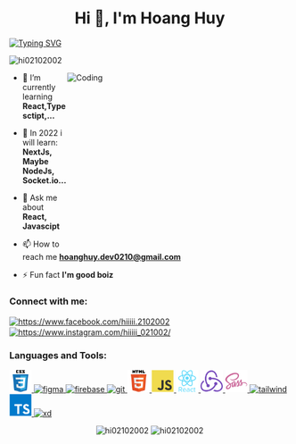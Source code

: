 <h1 align="center">Hi 👋, I'm Hoang Huy</h1>

[![Typing SVG](https://readme-typing-svg.herokuapp.com?color=%23F74A4A&duration=3000&center=true&vCenter=true&multiline=true&width=1035&height=113&lines=I+interested+in+Frontend+developer;I'm+learing+Infomation+Technoglogy+;at+Ho+Chi+Minh+City+University+of+Transport)](https://git.io/typing-svg)

<p align="left"> <img src="https://komarev.com/ghpvc/?username=hi02102002&label=Profile%20views&color=0e75b6&style=flat" alt="hi02102002" /> </p>

<img align="right" alt="Coding" width="400" height='300' src="https://media4.giphy.com/media/MdA16VIoXKKxNE8Stk/giphy.gif?cid=ecf05e477dn2g456vnt4h6pdjen6h87dyyxswk67v6fgzfnr&rid=giphy.gif&ct=g">

- 🌱 I’m currently learning **React,Typesctipt,...**

- 📄 In 2022 i will learn: **NextJs, Maybe NodeJs, Socket.io...**

- 💬 Ask me about **React, Javascipt**

- 📫 How to reach me **hoanghuy.dev0210@gmail.com**

- ⚡ Fun fact **I'm good boiz**

<h3 align="left">Connect with me:</h3>
<p align="left">
<a href="https://fb.com/https://www.facebook.com/hiiiii.2102002" target="blank"><img align="center" src="https://raw.githubusercontent.com/rahuldkjain/github-profile-readme-generator/master/src/images/icons/Social/facebook.svg" alt="https://www.facebook.com/hiiiii.2102002" height="30" width="40" /></a>
<a href="https://instagram.com/https://www.instagram.com/hiiiii_021002/" target="blank"><img align="center" src="https://raw.githubusercontent.com/rahuldkjain/github-profile-readme-generator/master/src/images/icons/Social/instagram.svg" alt="https://www.instagram.com/hiiiii_021002/" height="30" width="40" /></a>
</p>

<h3 align="left">Languages and Tools:</h3>
<p align="left"> <a href="https://www.w3schools.com/css/" target="_blank" rel="noreferrer"> <img src="https://raw.githubusercontent.com/devicons/devicon/master/icons/css3/css3-original-wordmark.svg" alt="css3" width="40" height="40"/> </a> <a href="https://www.figma.com/" target="_blank" rel="noreferrer"> <img src="https://www.vectorlogo.zone/logos/figma/figma-icon.svg" alt="figma" width="40" height="40"/> </a> <a href="https://firebase.google.com/" target="_blank" rel="noreferrer"> <img src="https://www.vectorlogo.zone/logos/firebase/firebase-icon.svg" alt="firebase" width="40" height="40"/> </a> <a href="https://git-scm.com/" target="_blank" rel="noreferrer"> <img src="https://www.vectorlogo.zone/logos/git-scm/git-scm-icon.svg" alt="git" width="40" height="40"/> </a> <a href="https://www.w3.org/html/" target="_blank" rel="noreferrer"> <img src="https://raw.githubusercontent.com/devicons/devicon/master/icons/html5/html5-original-wordmark.svg" alt="html5" width="40" height="40"/> </a> <a href="https://developer.mozilla.org/en-US/docs/Web/JavaScript" target="_blank" rel="noreferrer"> <img src="https://raw.githubusercontent.com/devicons/devicon/master/icons/javascript/javascript-original.svg" alt="javascript" width="40" height="40"/> </a> <a href="https://reactjs.org/" target="_blank" rel="noreferrer"> <img src="https://raw.githubusercontent.com/devicons/devicon/master/icons/react/react-original-wordmark.svg" alt="react" width="40" height="40"/> </a> <a href="https://redux.js.org" target="_blank" rel="noreferrer"> <img src="https://raw.githubusercontent.com/devicons/devicon/master/icons/redux/redux-original.svg" alt="redux" width="40" height="40"/> </a> <a href="https://sass-lang.com" target="_blank" rel="noreferrer"> <img src="https://raw.githubusercontent.com/devicons/devicon/master/icons/sass/sass-original.svg" alt="sass" width="40" height="40"/> </a> <a href="https://tailwindcss.com/" target="_blank" rel="noreferrer"> <img src="https://www.vectorlogo.zone/logos/tailwindcss/tailwindcss-icon.svg" alt="tailwind" width="40" height="40"/> </a> <a href="https://www.typescriptlang.org/" target="_blank" rel="noreferrer"> <img src="https://raw.githubusercontent.com/devicons/devicon/master/icons/typescript/typescript-original.svg" alt="typescript" width="40" height="40"/> </a> <a href="https://www.adobe.com/products/xd.html" target="_blank" rel="noreferrer"> <img src="https://cdn.worldvectorlogo.com/logos/adobe-xd.svg" alt="xd" width="40" height="40"/> </a> </p>


<p align="center"> 
  <img height="180em" src="https://github-readme-stats.vercel.app/api/top-langs?username=hi02102002&show_icons=true&locale=en&layout=compact" alt="hi02102002" /> 
  <img height="180em" src="https://github-readme-stats.vercel.app/api?username=hi02102002&show_icons=true&locale=en" alt="hi02102002" />

</p>
